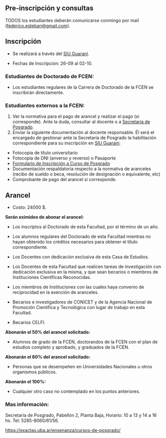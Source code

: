 ## Pre-inscripción y consultas

TODOS los estudiantes deberán comunicarse conmingo por mail (federico.esteban@gmail.com).

## Inscripción

* Se realizará a través del [SIU Guarani](https://inscripciones.exactas.uba.ar/exactas/).

* Fechas de Inscripción: 26-09 al 02-10.

### Estudiantes de Doctorado de FCEN:

* Los estudiantes regulares de la Carrera de Doctorado de la FCEN se inscribirán directamente.

### Estudiantes externos a la FCEN:

1. Ver la normativa para el pago de arancel y realizar el pago (si corresponde). Ante la duda, consultar al docente o a [Secretaría de Posgrado](https://exactas.uba.ar/ensenanza/cursos-de-posgrado/). 
2. Enviar la siguiente documentación al docente responsable. Él será el encargado de gestionar ante la Secretaría de Posgrado la habilitación correspondiente para su inscripción en [SIU Guarani](https://inscripciones.exactas.uba.ar/exactas/):

  * Fotocopia de título universitario 
  * Fotocopia de DNI (anverso y reverso) o Pasaporte
  * [Formulario de Inscripción a Curso de Posgrado](https://exactas.uba.ar/wp-content/uploads/2019/07/Formulario-de-Inscripci%C3%B3n-a-Curso-Materia-de-Posgrado-1.pdf)
  * Documentación respaldatoria respecto a la normativa de aranceles (recibo de sueldo o beca, resolución de designación o equivalente, etc)
  * Comprobante de pago del arancel si corresponde.

## Arancel

*  Costo: 24000 $.

**Serán eximidos de abonar el arancel:**

* Los inscriptos al Doctorado de esta Facultad, por el término de un año.

* Los alumnos regulares del Doctorado de esta Facultad mientras no hayan obtenido los créditos
necesarios para obtener el título correspondiente.

* Los Docentes con dedicación exclusiva de esta Casa de Estudios.

* Los Docentes de esta Facultad que realicen tareas de investigación con dedicación exclusiva en
la misma, y que sean becarios o miembros de Instituciones Científicas Reconocidas.

* Los miembros de Instituciones con las cuales haya convenio de reciprocidad en la exención de
aranceles.

* Becarios e investigadores de CONICET y de la Agencia Nacional de Promoción Científica y
Tecnológica con lugar de trabajo en esta Facultad.

* Becarios CELFI. 


**Abonarán el 50% del arancel solicitado:**

* Alumnos de grado de la FCEN, doctorandos de la FCEN con el plan de estudios completo y
aprobado, y graduados de la FCEN.

**Abonarán el 80% del arancel solicitado:**

* Personas que se desempeñen en Universidades Nacionales u otros organismos públicos.

**Abonarán el 100%:**

* Cualquier otro caso no contemplado en los puntos anteriores.

### Mas información: 

Secretaría de Posgrado, Pabellón 2, Planta Baja, Horario: 10 a 13 y 14 a 16 hs. Tel: 5285-8060/61/56.

https://exactas.uba.ar/ensenanza/cursos-de-posgrado/

